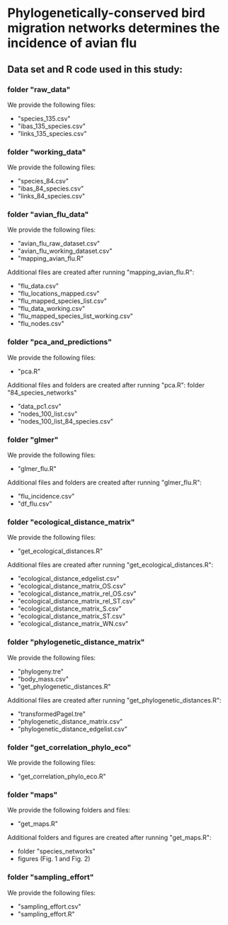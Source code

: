 # **Phylogenetically-conserved bird migration networks determines the incidence of avian flu**

## Data set and R code used in this study: 

### folder "raw_data"
We provide the following files:
* "species_135.csv"
* "ibas_135_species.csv"
* "links_135_species.csv"


### folder "working_data"
We provide the following files:
* "species_84.csv"
* "ibas_84_species.csv"
* "links_84_species.csv"


### folder "avian_flu_data"
We provide the following files:
* "avian_flu_raw_dataset.csv"
* "avian_flu_working_dataset.csv"
* "mapping_avian_flu.R"

Additional files are created after running "mapping_avian_flu.R":
* "flu_data.csv"
* "flu_locations_mapped.csv"
* "flu_mapped_species_list.csv"
* "flu_data_working.csv"
* "flu_mapped_species_list_working.csv"
* "flu_nodes.csv"


### folder "pca_and_predictions"
We provide the following files:
* "pca.R"
 
Additional files and folders are created after running "pca.R":
folder "84_species_networks"
* "data_pc1.csv"
* "nodes_100_list.csv"
* "nodes_100_list_84_species.csv"


### folder "glmer"
We provide the following files:
* "glmer_flu.R"

Additional files and folders are created after running "glmer_flu.R":
* "flu_incidence.csv"
* "df_flu.csv"


### folder "ecological_distance_matrix"
We provide the following files:
* "get_ecological_distances.R"

Additional files are created after running "get_ecological_distances.R":
* "ecological_distance_edgelist.csv"
* "ecological_distance_matrix_OS.csv"
* "ecological_distance_matrix_rel_OS.csv"
* "ecological_distance_matrix_rel_ST.csv"
* "ecological_distance_matrix_S.csv"
* "ecological_distance_matrix_ST.csv"
* "ecological_distance_matrix_WN.csv"


### folder "phylogenetic_distance_matrix"
We provide the following files:
* "phylogeny.tre"
* "body_mass.csv"
* "get_phylogenetic_distances.R"

Additional files are created after running "get_phylogenetic_distances.R":
* "transformedPagel.tre"
* "phylogenetic_distance_matrix.csv"
* "phylogenetic_distance_edgelist.csv"


### folder "get_correlation_phylo_eco"
We provide the following files:
* "get_correlation_phylo_eco.R"


### folder "maps"
We provide the following folders and files:
* "get_maps.R"

Additional folders and figures are created after running "get_maps.R":
* folder "species_networks"
* figures (Fig. 1 and Fig. 2)


### folder "sampling_effort"
We provide the following files:
* "sampling_effort.csv"
* "sampling_effort.R"
